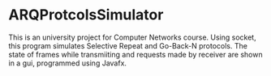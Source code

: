 # ARQProtcolsSimulator
This is an university project for Computer Networks course.
Using socket, this program simulates Selective Repeat and Go-Back-N protocols.
The state of frames while transmiiting and requests made by receiver are shown in a gui, programmed using Javafx.
